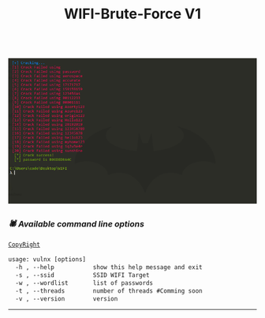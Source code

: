 <h1 align="center">
  <br>
  WIFI-Brute-Force V1
  </br>
  </h1>
 <h1 align="center">
  <br>
  <a href="https://github.com/BrahimJarrar/"><img src="screenshot/screen.PNG" alt="VulnX"></a>
  </br>
</h1>

### _🕷️ Available command line options_
[`CopyRight`](https://github.com/BrahimJarrar/vulnx/)

    usage: vulnx [options]
      -h , --help           show this help message and exit
      -s , --ssid           SSID WIFI Target
      -w , --wordlist       list of passwords
      -t , --threads        number of threads #Comming soon
      -v , --version        version

-------------------------------------
